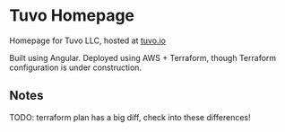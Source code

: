 # Tuvo Homepage

Homepage for Tuvo LLC, hosted at [tuvo.io](https://tuvo.io)


Built using Angular. Deployed using AWS + Terraform, though Terraform configuration is under construction.

## Notes

TODO: terraform plan has a big diff, check into these differences!